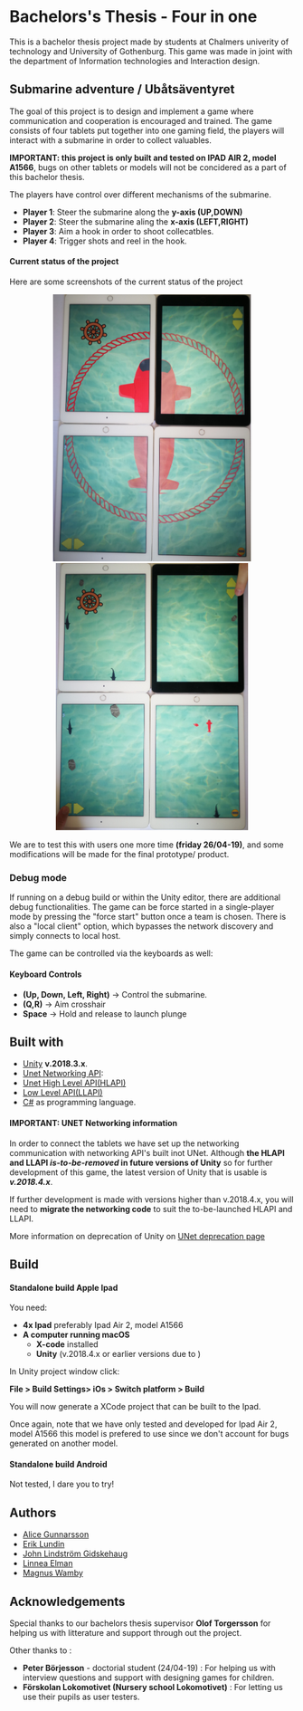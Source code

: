 # Bachelors's Thesis - Four in one
This is a bachelor thesis project made by students at Chalmers univerity of technology and University of Gothenburg.
This game was made in joint with the department of Information technologies and Interaction design.
## Submarine adventure / Ubåtsäventyret
The goal of this project is to design and implement a game where communication and cooperation is encouraged and trained.
The game consists of four tablets put together into one gaming field, the players will interact with a submarine in order to collect valuables.

**IMPORTANT: this project is only built and tested on IPAD AIR 2, model A1566**,  bugs on other tablets or models will not be concidered as a part of this bachelor thesis.

The players have  control over different mechanisms of the submarine.
* **Player 1**: Steer the submarine along the **y-axis (UP,DOWN)**
* **Player 2**: Steer the submarine aling the **x-axis (LEFT,RIGHT)**
* **Player 3**: Aim a hook in order to shoot collecatbles.
* **Player 4**: Trigger shots and reel in the hook.

#### Current status of the project
Here are some screenshots of the current status of the project
<p align="center">
  <img src="https://github.com/GidZk/four-in-one/blob/master/media/puzzle%20screenshot%201.jpg" width="350" heigth ="450" title="Puzzle scene">
  <img src="https://github.com/GidZk/four-in-one/blob/master/media/gameplay%20screenshot%201.jpg" width="340" heigth ="400" title="Gameplay scene">
</p>

We are to test this with users one more time **(friday 26/04-19)**, and some modifications will be made for the final prototype/ product.
### Debug mode
If running on a debug build or within the Unity editor, there are additional debug functionalities. The game can be force started in a single-player mode by pressing the "force start" button once a team is chosen. There is also a "local client" option, which bypasses the network discovery and simply connects to local host.

The game can be controlled via the keyboards as well:
#### Keyboard Controls
 * **(Up, Down, Left, Right)**  -> Control the submarine.
 * **(Q,R)**                    -> Aim crosshair  
 * **Space**                    -> Hold and release to launch plunge

## Built with
* [Unity](https://unity.com/) **v.2018.3.x**.
* [Unet Networking API](https://docs.unity3d.com/Manual/UNet.html):
* [Unet High Level API(HLAPI)](https://docs.unity3d.com/Manual/UNetUsingHLAPI.html)
* [Low Level API(LLAPI)](https://docs.unity3d.com/Manual/UnityWebRequest-LLAPI.html)
* [C#](https://docs.microsoft.com/en-us/dotnet/csharp/) as programming language.

#### IMPORTANT: UNET Networking information

In order to connect the tablets we have set up the networking communication with networking API's built inot UNet. Although  **the HLAPI and LLAPI _is-to-be-removed_ in future versions of Unity** so for further development of this game, the latest version of Unity that is usable is **_v.2018.4.x_**. 

If further development is made with versions higher than v.2018.4.x, you will need to **migrate the networking code** to suit the to-be-launched HLAPI and LLAPI.

More information on deprecation of Unity on [UNet deprecation page](https://support.unity3d.com/hc/en-us/articles/360001252086-UNet-Deprecation-FAQ)

## Build

#### Standalone build Apple Ipad
You need:
* **4x Ipad** preferably Ipad Air 2, model A1566
* **A computer running macOS** 
  * **X-code** installed
  * **Unity** (v.2018.4.x or earlier versions due to ) 

In Unity project window click:

**File > Build Settings>  iOs > Switch platform > Build**

You will now generate a XCode project that can be built to the Ipad. 

Once again, note that we have only tested and developed for Ipad Air 2, model A1566 this model is prefered to use since we don't account  for bugs generated on another model.


#### Standalone build Android
Not tested, I dare you to try!


## Authors
* [Alice Gunnarsson](https://github.com/blackfisken)
* [Erik Lundin](https://github.com/erilundi)
* [John Lindström Gidskehaug](https://github.com/GidZk)
* [Linnea Elman](https://github.com/linneaelm)
* [Magnus Wamby](https://github.com/EmElw)



## Acknowledgements
Special thanks to our bachelors thesis supervisor **Olof Torgersson** for helping us with litterature and support through out the project.


Other thanks to :
* **Peter Börjesson** - doctorial student (24/04-19) : For helping us with interview questions and support with designing games for children.
* **Förskolan Lokomotivet (Nursery school Lokomotivet)** : For letting us use their pupils as user testers.
